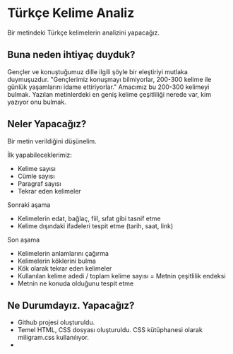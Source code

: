 # Türkçe Kelime Analiz
Bir metindeki Türkçe kelimelerin analizini yapacağız.

## Buna neden ihtiyaç duyduk?
Gençler ve konuştuğumuz dille ilgili şöyle bir eleştiriyi mutlaka duymuşuzdur. "Gençlerimiz konuşmayı bilmiyorlar, 200-300 kelime ile günlük yaşamlarını idame ettiriyorlar." Amacımız bu 200-300 kelimeyi bulmak. Yazılan metinlerdeki en geniş kelime çeşitliliği nerede var, kim yazıyor onu bulmak.


## Neler Yapacağız?

Bir metin verildiğini düşünelim.

İlk yapabileceklerimiz:
* Kelime sayısı
* Cümle sayısı
* Paragraf sayısı
* Tekrar eden kelimeler

Sonraki aşama
* Kelimelerin edat, bağlaç, fiil, sıfat gibi tasnif etme
* Kelime dışındaki ifadeleri tespit etme (tarih, saat, link)

Son aşama
* Kelimelerin anlamlarını çağırma
* Kelimelerin köklerini bulma
* Kök olarak tekrar eden kelimeler
* Kullanılan kelime adedi / toplam kelime sayısı = Metnin çeşitlilik endeksi
* Metnin ne konuda olduğunu tespit etme


## Ne Durumdayız. Yapacağız?
* Github projesi oluşturuldu.
* Temel HTML, CSS dosyası oluşturuldu. CSS kütüphanesi olarak miligram.css kullanılıyor.
* 
